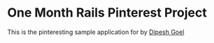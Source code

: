 # One Month Rails Pinterest Project

This is the pinteresting sample application for
by [Dipesh Goel](http://www.dipeshgoel.com)